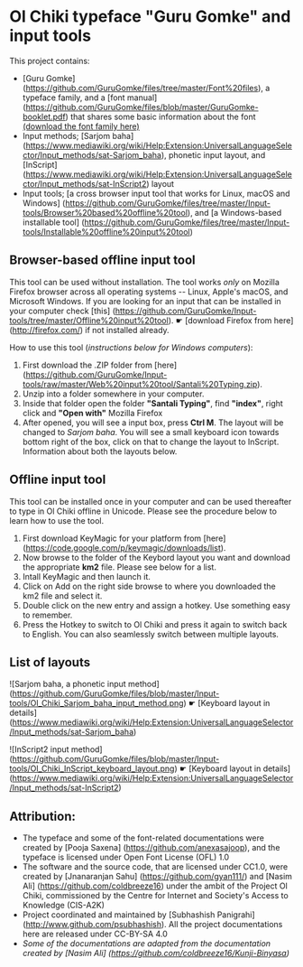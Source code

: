 # Ol Chiki typeface "Guru Gomke" and input tools
This project contains:
* [Guru Gomke] (https://github.com/GuruGomke/files/tree/master/Font%20files), a typeface family, and a [font manual] (https://github.com/GuruGomke/files/blob/master/GuruGomke-booklet.pdf) that shares some basic information about the font [(download the font family here)](https://github.com/GuruGomke/files/raw/master/Font%20files/download-fonts.zip)
* Input methods; [Sarjom baha] (https://www.mediawiki.org/wiki/Help:Extension:UniversalLanguageSelector/Input_methods/sat-Sarjom_baha), phonetic input layout, and [InScript] (https://www.mediawiki.org/wiki/Help:Extension:UniversalLanguageSelector/Input_methods/sat-InScript2) layout
* Input tools; [a cross browser input tool that works for Linux, macOS and Windows] (https://github.com/GuruGomke/files/tree/master/Input-tools/Browser%20based%20offline%20tool), and [a Windows-based installable tool] (https://github.com/GuruGomke/files/tree/master/Input-tools/Installable%20offline%20input%20tool)

## Browser-based offline input tool
This tool can be used without installation. The tool works <i>only</i> on Mozilla Firefox browser across all operating systems -- Linux, Apple's macOS, and Microsoft Windows. If you are looking for an input that can be installed in your computer check [this] (https://github.com/GuruGomke/Input-tools/tree/master/Offline%20input%20tool). ☛ [download Firefox from here] (http://firefox.com/) if not installed already.

How to use this tool (<i>instructions below for Windows computers</i>):
 1. First download the .ZIP folder from [here] (https://github.com/GuruGomke/Input-tools/raw/master/Web%20input%20tool/Santali%20Typing.zip).
 2. Unzip into a folder somewhere in your computer.
 3. Inside that folder open the folder <b>"Santali Typing"</b>, find <b>"index"</b>, right click and <b>"Open with"</b> Mozilla Firefox
 4. After opened, you will see a input box, press <b>Ctrl M</b>. The layout will be changed to <i>Sarjom baha</i>. You will see a small keyboard icon towards bottom right of the box, click on that to change the layout to InScript. Information about both the layouts below.

## Offline input tool
This tool can be installed once in your computer and can be used thereafter to type in Ol Chiki offline in Unicode. Please see the procedure below to learn how to use the tool.
 1. First download KeyMagic for your platform from [here] (https://code.google.com/p/keymagic/downloads/list).
 2. Now browse to the folder of the Keybord layout you want and download the appropriate <b>km2</b> file. Please see below for a list.
 3. Intall KeyMagic and then launch it.
 4. Click on Add on the right side browse to where you downloaded the km2 file and select it.
 5. Double click on the new entry and assign a hotkey. Use something easy to remember. 
 6. Press the Hotkey to switch to Ol Chiki and press it again to switch back to English. You can also seamlessly switch between multiple layouts.

## List of layouts
![Sarjom baha, a phonetic input method] (https://github.com/GuruGomke/files/blob/master/Input-tools/Ol_Chiki_Sarjom_baha_input_method.png)
☛ [Keyboard layout in details] (https://www.mediawiki.org/wiki/Help:Extension:UniversalLanguageSelector/Input_methods/sat-Sarjom_baha)

![InScript2 input method] (https://github.com/GuruGomke/files/blob/master/Input-tools/Ol_Chiki_InScript_keyboard_layout.png)
☛ [Keyboard layout in details] (https://www.mediawiki.org/wiki/Help:Extension:UniversalLanguageSelector/Input_methods/sat-InScript2)

## Attribution:
* The typeface and some of the font-related documentations were created by [Pooja Saxena] (https://github.com/anexasajoop), and the typeface is licensed under Open Font License (OFL) 1.0
* The software and the source code, that are licensed under CC1.0, were created by [Jnanaranjan Sahu] (https://github.com/gyan111/) and [Nasim Ali] (https://github.com/coldbreeze16) under the ambit of the Project Ol Chiki, commissioned by the Centre for Internet and Society's Access to Knowledge (CIS-A2K)
* Project coordinated and maintained by [Subhashish Panigrahi] (http://www.github.com/psubhashish). All the project documentations here are released under CC-BY-SA 4.0
* <i>Some of the documentations are adapted from the documentation created by [Nasim Ali] (https://github.com/coldbreeze16/Kunji-Binyasa)</i>
